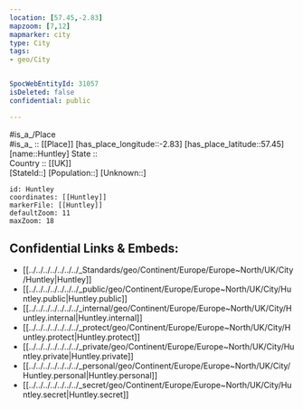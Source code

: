 ```yaml
---
location: [57.45,-2.83] 
mapzoom: [7,12] 
mapmarker: city 
type: City
tags:
- geo/City


SpocWebEntityId: 31057
isDeleted: false
confidential: public

---
```

#is_a_/Place  
#is_a_ :: [[Place]] 
[has_place_longitude::-2.83] 
[has_place_latitude::57.45] 
[name::Huntley] 
State ::  
Country :: [[UK]]  
[StateId::] 
[Population::] 
[Unknown::] 


```leaflet
id: Huntley
coordinates: [[Huntley]] 
markerFile: [[Huntley]] 
defaultZoom: 11 
maxZoom: 18
```


## Confidential Links & Embeds: 
- [[../../../../../../../_Standards/geo/Continent/Europe/Europe~North/UK/City/Huntley|Huntley]] 
- [[../../../../../../../_public/geo/Continent/Europe/Europe~North/UK/City/Huntley.public|Huntley.public]] 
- [[../../../../../../../_internal/geo/Continent/Europe/Europe~North/UK/City/Huntley.internal|Huntley.internal]] 
- [[../../../../../../../_protect/geo/Continent/Europe/Europe~North/UK/City/Huntley.protect|Huntley.protect]] 
- [[../../../../../../../_private/geo/Continent/Europe/Europe~North/UK/City/Huntley.private|Huntley.private]] 
- [[../../../../../../../_personal/geo/Continent/Europe/Europe~North/UK/City/Huntley.personal|Huntley.personal]] 
- [[../../../../../../../_secret/geo/Continent/Europe/Europe~North/UK/City/Huntley.secret|Huntley.secret]] 

